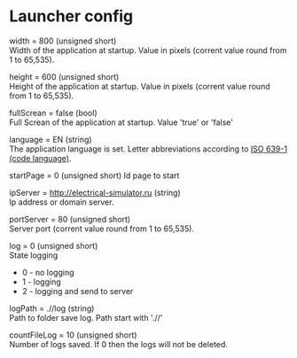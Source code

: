 # Launcher config

width = 800 (unsigned short)  
Width of the application at startup. Value in pixels (corrent value round from 1 to 65,535).

height = 600 (unsigned short)  
Height of the application at startup. Value in pixels (corrent value round from 1 to 65,535).

fullScrean = false (bool)  
Full Screan of the application at startup. Value 'true' or 'false'

language = EN (string)  
The application language is set. Letter abbreviations according to [ISO 639-1 (code language)](https://ru.wikipedia.org/wiki/%D0%9A%D0%BE%D0%B4%D1%8B_%D1%8F%D0%B7%D1%8B%D0%BA%D0%BE%D0%B2).

startPage = 0 (unsigned short)
Id page to start

ipServer = http://electrical-simulator.ru (string)  
Ip address or domain server.

portServer = 80 (unsigned short)  
Server port (corrent value round from 1 to 65,535).

log = 0 (unsigned short)  
State logging  

- 0 - no logging  
- 1 - logging  
- 2 - logging and send to server

logPath = .//log (string)  
Path to folder save log. Path start with './/'  

countFileLog = 10 (unsigned short)  
Number of logs saved. If 0 then the logs will not be deleted.